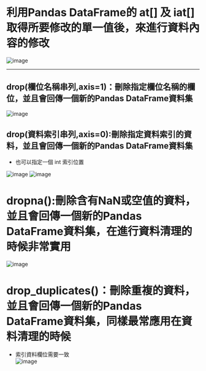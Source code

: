 # 利用Pandas DataFrame的 at[] 及 iat[] 取得所要修改的單一值後，來進行資料內容的修改

![image](https://user-images.githubusercontent.com/112489587/208798412-75a0a0f9-6bdf-4c97-a184-ddc8fffda47d.png)


***************

## drop(欄位名稱串列,axis=1)：刪除指定欄位名稱的欄位，並且會回傳一個新的Pandas DataFrame資料集

![image](https://user-images.githubusercontent.com/112489587/208799950-5094b850-7962-47b6-a956-6ead2b3fd524.png)

## drop(資料索引串列,axis=0):刪除指定資料索引的資料，並且會回傳一個新的Pandas DataFrame資料集
* 也可以指定一個 int 索引位置 

![image](https://user-images.githubusercontent.com/112489587/208800441-663851a9-77b5-47db-b8d5-d8051b005cb5.png) ![image](https://user-images.githubusercontent.com/112489587/208800605-e9e1753b-2781-4fbe-a183-3a4fbc74e5d2.png)



# dropna():刪除含有NaN或空值的資料，並且會回傳一個新的Pandas DataFrame資料集，在進行資料清理的時候非常實用

![image](https://user-images.githubusercontent.com/112489587/208802183-e31378c5-9724-4b0e-91db-b62daa47152e.png)



# drop_duplicates()：刪除重複的資料，並且會回傳一個新的Pandas DataFrame資料集，同樣最常應用在資料清理的時候

* 索引資料欄位需要一致    
![image](https://user-images.githubusercontent.com/112489587/208803439-40df6540-7c03-4ce3-86ec-4edbc996b52c.png)


